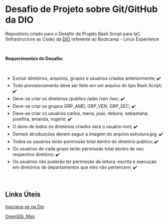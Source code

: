 # Desafio de Projeto sobre Git/GitHub da DIO
Repositório criado para o Desafio de Projeto Bash Script para IaC (Infrastructure as Code) da [DIO](https://web.dio.me/) referente ao Bootcamp - Linux Experience

<br />

**Requerimentos do Desafio:**

<br />

- Excluir diretórios, arquivos, grupos e usuários criados anteriormente; :heavy_check_mark:
- Todo provisionamento deve ser feito em um arquivo do tipo Bash Script; :heavy_check_mark:
- Deve-se criar os diretórios /publico /adm /ven /sec; :heavy_check_mark:
- Deve-se criar os grupos GRP_AMD, GRP_VEN, GRP_SEC; :heavy_check_mark:
- Deve-se criar os usuários carlos, maria, joao, debora, sebastiana, josefina, amanda, rogerio; :heavy_check_mark:
- O dono de todos os diretórios criados será o usuário root; :heavy_check_mark:
- Demais atruibuições devem seguir a imagem do arquivo estrutura.jpg; :heavy_check_mark:
- Todos os usuários terão permissão total dentro do diretório publico; :heavy_check_mark:
- Os usuários de cada grupo terão permissão total dentro de seu respectivo diretório; :heavy_check_mark:
- Os usuários não poderão ter permissão de leitura, escrita e execução em diretórios de departamentos que eles não pertencem; :heavy_check_mark:

<br />

## Links Úteis

[Inscreva-se na Dio](https://dio.me/sign-up?ref=M87RWQPGJO)

[OpenSSL Man](https://www.openssl.org/docs/man3.0/man1/openssl-passwd.html)
